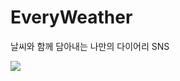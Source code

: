 # EveryWeather
날씨와 함께 담아내는 나만의 다이어리 SNS

<a href="https://chivalrous-saffron-326.notion.site/8a8702f185e74c949d0782c9eb696b06?pvs=4"><img src="https://img.shields.io/badge/READ ME-E6E6E6?style=for-the-badge&logo=notion&logoColor=black" /></a>

